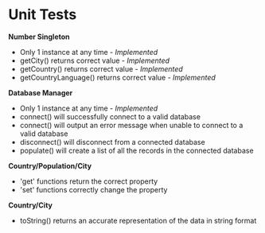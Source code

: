 Unit Tests
==========
**Number Singleton**
- Only 1 instance at any time - *Implemented*
- getCity() returns correct value - *Implemented*
- getCountry() returns correct value - *Implemented*
- getCountryLanguage() returns correct value - *Implemented*

**Database Manager**
- Only 1 instance at any time - *Implemented*
- connect() will successfully connect to a valid database
- connect() will output an error message
when unable to connect to a valid database
- disconnect() will disconnect from a connected database
- populate() will create a list of all the records
in the connected database

**Country/Population/City**
- 'get' functions return  the correct property
- 'set' functions correctly change the property

**Country/City**
- toString() returns an accurate representation of the data
in string format